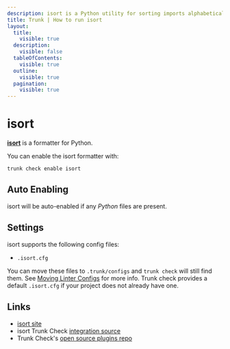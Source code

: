 ```yaml
---
description: isort is a Python utility for sorting imports alphabetically and automatically separating them into sections and by type. 
title: Trunk | How to run isort
layout:
  title:
    visible: true
  description:
    visible: false
  tableOfContents:
    visible: true
  outline:
    visible: true
  pagination:
    visible: true
---
```


# isort

[**isort**](https://pycqa.github.io/isort/) is a formatter for Python.

You can enable the isort formatter with:

```shell
trunk check enable isort
```

## Auto Enabling

isort will be auto-enabled if any *Python* files are present.

## Settings

isort supports the following config files:
* `.isort.cfg`

You can move these files to `.trunk/configs` and `trunk check` will still find them. See [Moving Linter Configs](..#moving-linter-configs) for more info.
Trunk check provides a default `.isort.cfg` if your project does not already have one.



## Links

- [isort site](https://pycqa.github.io/isort/)
- isort Trunk Check [integration source](https://github.com/trunk-io/plugins/tree/main/linters/isort)
- Trunk Check's [open source plugins repo](https://github.com/trunk-io/plugins/tree/main)
